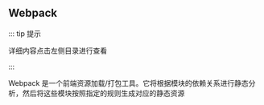 ## Webpack

::: tip 提示

详细内容点击左侧目录进行查看

:::

Webpack 是一个前端资源加载/打包工具。它将根据模块的依赖关系进行静态分析，然后将这些模块按照指定的规则生成对应的静态资源